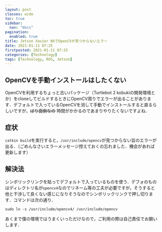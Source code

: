 ```yaml
---
layout: post
classes: wide
toc: true
sidebar:
  nav: "docs"
pagination: 
  enabled: true
title: Jetson Xavier NXでOpenCVが見つからないエラー
date: 2021-01-11 07:25
firstposted: 2021-01-11 07:25
categories: [Technology]
tags: [Technology, ROS, Jetson]
---
```




## OpenCVを手動インストールはしたくない

OpenCVを利用するちょっと古いパッケージ（Turtlebot 2 kobukiの開発環境とか）をcloneしてビルドするときにOpenCV周りでエラーが出ることがあります．デフォルトで入っているOpenCVを消して手動でインストールすると直るらしいですが，~~ばり面倒なの~~ 時間がかかるのであまりやりたくないですよね．

<!-- more -->

## 症状

```catkin build```を実行すると，```/usr/include/opencv```が見つからない旨のエラーが出る．（ごめんなさいエラーメッセージ控えておくの忘れました．機会があれば更新します）



## 解決法

シンボリックリンクを貼ってデフォルトで入っているものを使う．デフォのものはディレクトリ名が```opencv4```なのでリネーム等の工夫が必要ですが，そうすると他と干渉して良くない感じになりそうなのでシンボリックリンクで押し切ります．コマンドは次の通り．

```sudo ln -s /usr/include/opencv4/ /usr/include/opencv```

あくまで僕の環境ではうまくいっただけなので，ご利用の際は自己責任でお願いします．

